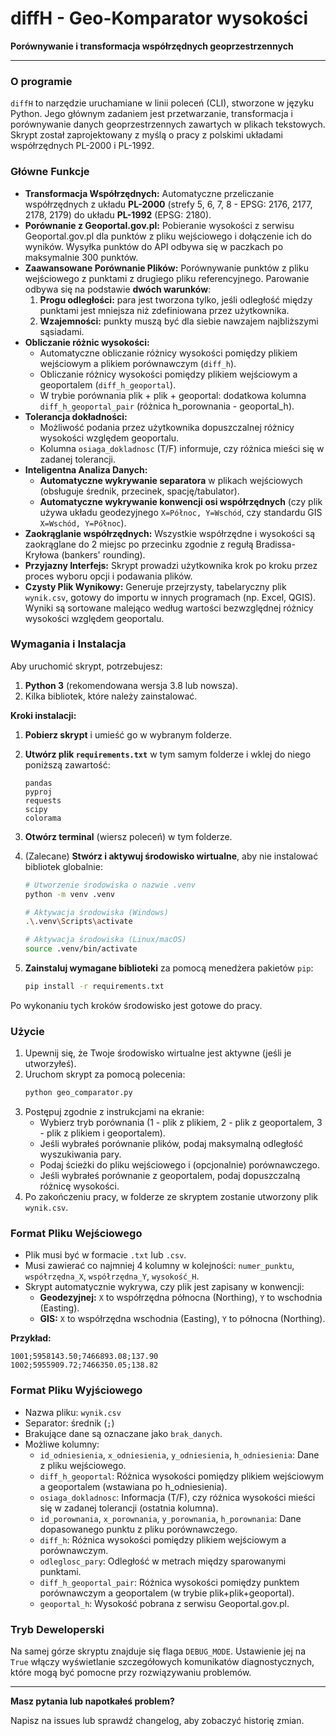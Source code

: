 # diffH - Geo-Komparator wysokości

**Porównywanie i transformacja współrzędnych geoprzestrzennych**

---

### O programie

`diffH` to narzędzie uruchamiane w linii poleceń (CLI), stworzone w języku Python. Jego głównym zadaniem jest przetwarzanie, transformacja i porównywanie danych geoprzestrzennych zawartych w plikach tekstowych. Skrypt został zaprojektowany z myślą o pracy z polskimi układami współrzędnych PL-2000 i PL-1992.

### Główne Funkcje

*   **Transformacja Współrzędnych:** Automatyczne przeliczanie współrzędnych z układu **PL-2000** (strefy 5, 6, 7, 8 - EPSG: 2176, 2177, 2178, 2179) do układu **PL-1992** (EPSG: 2180).
*   **Porównanie z Geoportal.gov.pl:** Pobieranie wysokości z serwisu Geoportal.gov.pl dla punktów z pliku wejściowego i dołączenie ich do wyników. Wysyłka punktów do API odbywa się w paczkach po maksymalnie 300 punktów.
*   **Zaawansowane Porównanie Plików:** Porównywanie punktów z pliku wejściowego z punktami z drugiego pliku referencyjnego. Parowanie odbywa się na podstawie **dwóch warunków**:
    1.  **Progu odległości:** para jest tworzona tylko, jeśli odległość między punktami jest mniejsza niż zdefiniowana przez użytkownika.
    2.  **Wzajemności:** punkty muszą być dla siebie nawzajem najbliższymi sąsiadami.
*   **Obliczanie różnic wysokości:**
    *   Automatyczne obliczanie różnicy wysokości pomiędzy plikiem wejściowym a plikiem porównawczym (`diff_h`).
    *   Obliczanie różnicy wysokości pomiędzy plikiem wejściowym a geoportalem (`diff_h_geoportal`).
    *   W trybie porównania plik + plik + geoportal: dodatkowa kolumna `diff_h_geoportal_pair` (różnica h_porownania - geoportal_h).
*   **Tolerancja dokładności:**
    *   Możliwość podania przez użytkownika dopuszczalnej różnicy wysokości względem geoportalu.
    *   Kolumna `osiaga_dokladnosc` (T/F) informuje, czy różnica mieści się w zadanej tolerancji.
*   **Inteligentna Analiza Danych:**
    *   **Automatyczne wykrywanie separatora** w plikach wejściowych (obsługuje średnik, przecinek, spację/tabulator).
    *   **Automatyczne wykrywanie konwencji osi współrzędnych** (czy plik używa układu geodezyjnego `X=Północ, Y=Wschód`, czy standardu GIS `X=Wschód, Y=Północ`).
*   **Zaokrąglanie współrzędnych:** Wszystkie współrzędne i wysokości są zaokrąglane do 2 miejsc po przecinku zgodnie z regułą Bradissa-Kryłowa (bankers' rounding).
*   **Przyjazny Interfejs:** Skrypt prowadzi użytkownika krok po kroku przez proces wyboru opcji i podawania plików.
*   **Czysty Plik Wynikowy:** Generuje przejrzysty, tabelaryczny plik `wynik.csv`, gotowy do importu w innych programach (np. Excel, QGIS). Wyniki są sortowane malejąco według wartości bezwzględnej różnicy wysokości względem geoportalu.

### Wymagania i Instalacja

Aby uruchomić skrypt, potrzebujesz:

1.  **Python 3** (rekomendowana wersja 3.8 lub nowsza).
2.  Kilka bibliotek, które należy zainstalować.

**Kroki instalacji:**

1.  **Pobierz skrypt** i umieść go w wybranym folderze.

2.  **Utwórz plik `requirements.txt`** w tym samym folderze i wklej do niego poniższą zawartość:
    ```
    pandas
    pyproj
    requests
    scipy
    colorama
    ```

3.  **Otwórz terminal** (wiersz poleceń) w tym folderze.

4.  (Zalecane) **Stwórz i aktywuj środowisko wirtualne**, aby nie instalować bibliotek globalnie:
    ```bash
    # Utworzenie środowiska o nazwie .venv
    python -m venv .venv

    # Aktywacja środowiska (Windows)
    .\.venv\Scripts\activate

    # Aktywacja środowiska (Linux/macOS)
    source .venv/bin/activate
    ```

5.  **Zainstaluj wymagane biblioteki** za pomocą menedżera pakietów `pip`:
    ```bash
    pip install -r requirements.txt
    ```

Po wykonaniu tych kroków środowisko jest gotowe do pracy.

### Użycie

1.  Upewnij się, że Twoje środowisko wirtualne jest aktywne (jeśli je utworzyłeś).
2.  Uruchom skrypt za pomocą polecenia:
    ```bash
    python geo_comparator.py
    ```
3.  Postępuj zgodnie z instrukcjami na ekranie:
    *   Wybierz tryb porównania (1 - plik z plikiem, 2 - plik z geoportalem, 3 - plik z plikiem i geoportalem).
    *   Jeśli wybrałeś porównanie plików, podaj maksymalną odległość wyszukiwania pary.
    *   Podaj ścieżki do pliku wejściowego i (opcjonalnie) porównawczego.
    *   Jeśli wybrałeś porównanie z geoportalem, podaj dopuszczalną różnicę wysokości.
4.  Po zakończeniu pracy, w folderze ze skryptem zostanie utworzony plik `wynik.csv`.

### Format Pliku Wejściowego

*   Plik musi być w formacie `.txt` lub `.csv`.
*   Musi zawierać co najmniej 4 kolumny w kolejności: `numer_punktu`, `współrzędna_X`, `współrzędna_Y`, `wysokość_H`.
*   Skrypt automatycznie wykrywa, czy plik jest zapisany w konwencji:
    *   **Geodezyjnej:** `X` to współrzędna północna (Northing), `Y` to wschodnia (Easting).
    *   **GIS:** `X` to współrzędna wschodnia (Easting), `Y` to północna (Northing).

**Przykład:**
```csv
1001;5958143.50;7466893.08;137.90
1002;5955909.72;7466350.05;138.82
```

### Format Pliku Wyjściowego

*   Nazwa pliku: `wynik.csv`
*   Separator: średnik (`;`)
*   Brakujące dane są oznaczane jako `brak_danych`.
*   Możliwe kolumny:
    *   `id_odniesienia`, `x_odniesienia`, `y_odniesienia`, `h_odniesienia`: Dane z pliku wejściowego.
    *   `diff_h_geoportal`: Różnica wysokości pomiędzy plikiem wejściowym a geoportalem (wstawiana po h_odniesienia).
    *   `osiaga_dokladnosc`: Informacja (T/F), czy różnica wysokości mieści się w zadanej tolerancji (ostatnia kolumna).
    *   `id_porownania`, `x_porownania`, `y_porownania`, `h_porownania`: Dane dopasowanego punktu z pliku porównawczego.
    *   `diff_h`: Różnica wysokości pomiędzy plikiem wejściowym a porównawczym.
    *   `odleglosc_pary`: Odległość w metrach między sparowanymi punktami.
    *   `diff_h_geoportal_pair`: Różnica wysokości pomiędzy punktem porównawczym a geoportalem (w trybie plik+plik+geoportal).
    *   `geoportal_h`: Wysokość pobrana z serwisu Geoportal.gov.pl.

### Tryb Deweloperski

Na samej górze skryptu znajduje się flaga `DEBUG_MODE`. Ustawienie jej na `True` włączy wyświetlanie szczegółowych komunikatów diagnostycznych, które mogą być pomocne przy rozwiązywaniu problemów.

---

**Masz pytania lub napotkałeś problem?**

Napisz na issues lub sprawdź changelog, aby zobaczyć historię zmian.